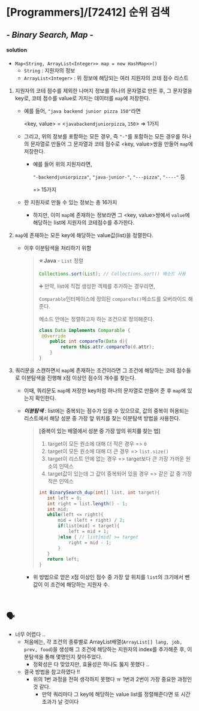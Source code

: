 # [Programmers]/[72412]  순위 검색

## *- Binary Search, Map -*

#### solution

* `Map<String, ArrayList<Integer>> map = new HashMap<>()`
  * `String` : 지원자의 정보
  * `ArrayList<Integer>` : 위 정보에 해당되는 여러 지원자의 코테 점수 리스트

1. 지원자의 코테 점수를 제외한 나머지 정보를 하나의 문자열로 만든 후, 그 문자열을 key로, 코테 점수를 value로 가지는 데이터를 `map`에 저장한다.

   * 예를 들어, `"java backend junior pizza 150"`라면 

     <key, value> = <`javabackendjuniorpizza`, `150`> => 1가지

   * 그리고, 위의 정보를 포함하는 모든 경우, 즉 `"-"`를 포함하는 모든 경우를 하나의 문자열로 만들어 그 문자열과 코테 점수로 <key, value>쌍을 만들어 `map`에 저장한다.

     * 예를 들어 위의 지원자라면,

       `"-backendjuniorpizza"`, `"java-junior-"`, `"---pizza"`, `"----"` 등

       => 15가지

   * 한 지원자로 만들 수 있는 정보는 총 16가지

     * 하지만, 이미 `map`에 존재하는 정보라면 그 <key, value>쌍에서 `value`에 해당하는 list에 지원자의 코테점수를 추가한다.

2. `map`에 존재하는 모든 key에 해당하는 value값(list)을 정렬한다. 

   * 이후 이분탐색을 처리하기 위함

     > **:star: Java** - `List` 정렬
     >
     > ```java
     > Collections.sort(List); // Collections.sort() 메소드 사용
     > ```
     >
     > :heavy_plus_sign: 만약, list에 직접 생성한 객체를 추가하는 경우라면,
     >
     > `Comparable`인터페이스에 정의된 `compareTo()`메소드를 오버라이드 해준다.
     >
     > 메소드 안에는 정렬하고자 하는 조건으로 정의해준다.
     >
     > ```java
     > class Data implements Comparable {
     > 	@Override
     >     public int compareTo(Data d){
     >         return this.attr.compareTo(d.attr);
     >     }
     > }
     > ```
     >
     > 

3. 쿼리문을 스캔하면서 `map`에 존재하는 조건이라면 그 조건에 해당하는 코테 점수들로 이분탐색을 진행해 `X`점 이상인 점수의 개수를 찾는다.

   * 이때, 쿼리문도 `map`에 저장한 key처럼 하나의 문자열로 만들어 준 후 `map`에 있는지 확인한다.

   * ***이분탐색*** : list에는 중복되는 점수가 있을 수 있으므로, 값의 중복이 허용되는 리스트에서 해당 성분 중 가장 앞 위치를 찾는 이분탐색 방법을 사용한다.

     >**[중복이 있는 배열에서 성분 중 가장 앞의 위치를 찾는 법]**
     >
     >1. target이 모든 원소에 대해 더 작은 경우 => `0`
     >2. target이 모든 원소에 대해 더 큰 경우 => `list.size()`
     >3. target이 리스트 안에 없는 경우 => target보다 큰 가장 가까운 원소의 인덱스
     >4. target값이 있는데 그 값이 중복되어 있을 경우 => 같은 값 중 가장 작은 인덱스
     >
     >```java
     >int BinarySearch_dup(int[] list, int target){
     >    int left = 0;
     >    int right = list.length() - 1;
     >    int mid;
     >    while(left <= right){
     >        mid = (left + right) / 2;
     >        if(list[mid] < target){
     >            left = mid + 1;
     >        }else { // list[mid] >= target
     >            right = mid - 1;
     >        }
     >    }
     >    return left;
     >}
     >```

     * 위 방법으로 얻은 `X`점 이상인 점수 중 가장 앞 위치를 `list`의 크기에서 뺀 값이 이 조건에 해당하는 지원자 수.

</br>

## :speaking_head:

* 너무 어렵다 ..
  * 처음에는, 각 조건의 종류별로 ArrayList배열(`ArrayList[] lang, job, prev, food`)을 생성해 그 조건에 해당하는 지원자의 index를 추가해준 후, 이분탐색을 통해 몇명인지 찾아주었다.
    * 정확성은 다 맞았지만, 효율성은 하나도 뚫지 못했다 ..
  * 결국 방법을 참고하였다 !!
    * 위의 1번 과정을 전혀 생각하지 못했다 ㅠ 1번과 2번이 가장 중요한 과정인 것 같다.
      * 만약 쿼리마다 그 key에 해당하는 value list를 정렬해준다면 또 시간초과가 날 것이다

